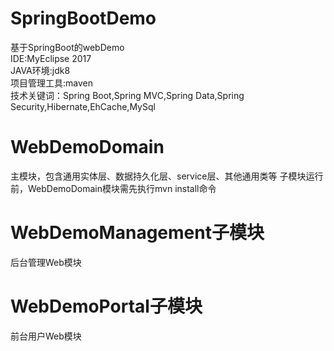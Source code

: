 # SpringBootDemo
基于SpringBoot的webDemo<br>
IDE:MyEclipse 2017<br>
JAVA环境:jdk8<br>
项目管理工具:maven<br>
技术关键词：Spring Boot,Spring MVC,Spring Data,Spring Security,Hibernate,EhCache,MySql
# WebDemoDomain
主模块，包含通用实体层、数据持久化层、service层、其他通用类等
子模块运行前，WebDemoDomain模块需先执行mvn install命令
# WebDemoManagement子模块
后台管理Web模块
# WebDemoPortal子模块
前台用户Web模块
